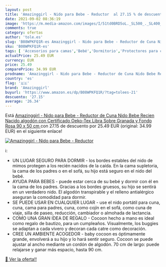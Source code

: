 ```yaml
---
layout: post
title: 'Amazinggirl - Nido para Bebe - Reductor  al 27.15 % de descuento'
date: 2021-09-02 08:36:19
image: 'https://m.media-amazon.com/images/I/51td0BRD5oL._SL500_._SL400_.jpg'
comments: true
category: ofertas
author: 'tole.es'
slug: 'B08WPKFQ1R-es Amazinggirl - Nido para Bebe - Reductor de Cuna Nido Bebe...'
sku: 'B08WPKFQ1R-es'
tags: [ 'Accesorios para camas','Bebé','Dormitorio','Protectores para cunas y camas de bebé','Ropa de cama','amazinggirl','bebe', ]
actualPrice: 25.49 EUR
currency: EUR
price: 25.49
comparePrice: 34.99 EUR
prodname: 'Amazinggirl - Nido para Bebe - Reductor de Cuna Nido Bebe Recien Nacido algodón con Certificado Oeko-Tex  Libra Sobre Granada y Fondo Rosa  90 x 50 cm '
country: 'es'
flag: '🇪🇸'
brand: 'Amazinggirl'
buyurl: 'https://www.amazon.es/dp/B08WPKFQ1R/?tag=tolees-21'
descuento: '27.15'
average: '26.34'
---
```


Está [Amazinggirl - Nido para Bebe - Reductor de Cuna Nido Bebe Recien Nacido algodón con Certificado Oeko-Tex  Libra Sobre Granada y Fondo Rosa  90 x 50 cm ](https://www.amazon.es/dp/B08WPKFQ1R/?tag=tolees-21) con 27.15 de descuento por 25.49 EUR (original: 34.99 EUR) en el siguiente enlace!

[![Amazinggirl - Nido para Bebe - Reductor ](https://m.media-amazon.com/images/I/51td0BRD5oL._SL500_._SL400_.jpg)](https://www.amazon.es/dp/B08WPKFQ1R/?tag=tolees-21)

ℹ️:

- UN LUGAR SEGURO PARA DORMIR - los bordes estables del nido de mimos protegen a los recién nacidos de la caída. En la cama supletoria, la cama de los padres o en el sofá, su hijo está seguro en el nido del bebé.
- AYUDA PARA BEBES - puede estar cerca de su bebé y dormir con él en la cama de los padres. Gracias a los bordes gruesos, su hijo se sentirá en un verdadero nido. El algodón transpirable y el relleno antialérgico aseguran la comodidad para dormir.
- SE PUEDE USAR EN CUALQUIER LUGAR - use el nido portátil para cuna, cuna, cama para padres, cuna, como cojín en el sofá, como cuna de viaje, silla de paseo, reducción, cambiador o almohada de lactancia.
- COMO UNA GRAN IDEA DE REGALO - Cocoon hecho a mano es ideal como regalo de bautizo, para un cumpleaños. Visualmente, los buggies se adaptan a cada vivero y decoran cada catre como decoración.
- CREE UN AMBIENTE ACOGEDOR - baby cocoon es óptimamente grande, envolverá a su hijo y lo hará sentir seguro. Cocoon se puede ajustar al ancho mediante un cordón de algodón. 70 cm de largo: puede relajarse y ganar más espacio, hasta 90 cm.

[🛒 Ver la oferta!!](https://www.amazon.es/dp/B08WPKFQ1R/?tag=tolees-21)
